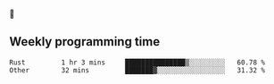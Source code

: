 🐸

## Weekly programming time
<!--START_SECTION:waka-->

```text
Rust         1 hr 3 mins     ███████████████▒░░░░░░░░░   60.78 %
Other        32 mins         ███████▓░░░░░░░░░░░░░░░░░   31.32 %
```

<!--END_SECTION:waka-->

